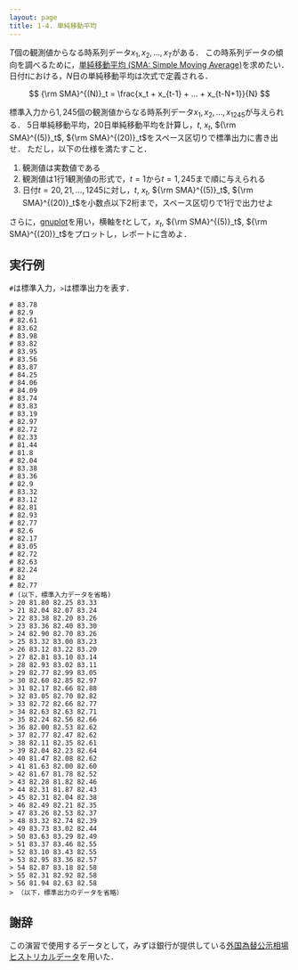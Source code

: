 ```yaml
---
layout: page
title: 1-4. 単純移動平均
---
```


$T$個の観測値からなる時系列データ$x_1, x_2, ..., x_T$がある．
この時系列データの傾向を調べるために，[単純移動平均 (SMA: Simple Moving Average)](https://ja.wikipedia.org/wiki/%E7%A7%BB%E5%8B%95%E5%B9%B3%E5%9D%87)を求めたい．日付$t$における，$N$日の単純移動平均は次式で定義される．

$$
{\rm SMA}^{(N)}_t = \frac{x_t + x_{t-1} + ... + x_{t-N+1}}{N}
$$

標準入力から$1,245$個の観測値からなる時系列データ$x_1, x_2, ..., x_{1245}$が与えられる．
5日単純移動平均，20日単純移動平均を計算し，$t$, $x_t$, ${\rm SMA}^{(5)}_t$, ${\rm SMA}^{(20)}_t$をスペース区切りで標準出力に書き出せ．
ただし，以下の仕様を満たすこと．

1. 観測値は実数値である
2. 観測値は1行1観測値の形式で，$t=1$から$t=1,245$まで順に与えられる
3. 日付$t=20, 21, ..., 1245$に対し，$t$, $x_t$, ${\rm SMA}^{(5)}_t$, ${\rm SMA}^{(20)}_t$を小数点以下2桁まで，スペース区切りで1行で出力せよ

さらに，[gnuplot](http://www.gnuplot.info/)を用い，横軸を$t$として，$x_t$, ${\rm SMA}^{(5)}_t$, ${\rm SMA}^{(20)}_t$をプロットし，レポートに含めよ．

## 実行例
`#`は標準入力，`>`は標準出力を表す．

```
# 83.78
# 82.9
# 82.61
# 83.62
# 83.98
# 83.82
# 83.95
# 83.56
# 83.87
# 84.25
# 84.06
# 84.09
# 83.74
# 83.83
# 83.19
# 82.97
# 82.72
# 82.33
# 81.44
# 81.8
# 82.04
# 83.38
# 83.36
# 82.9
# 83.32
# 83.12
# 82.81
# 82.93
# 82.77
# 82.6
# 82.17
# 83.05
# 82.72
# 82.63
# 82.24
# 82
# 82.77
# (以下，標準入力データを省略)
> 20 81.80 82.25 83.33
> 21 82.04 82.07 83.24
> 22 83.38 82.20 83.26
> 23 83.36 82.40 83.30
> 24 82.90 82.70 83.26
> 25 83.32 83.00 83.23
> 26 83.12 83.22 83.20
> 27 82.81 83.10 83.14
> 28 82.93 83.02 83.11
> 29 82.77 82.99 83.05
> 30 82.60 82.85 82.97
> 31 82.17 82.66 82.88
> 32 83.05 82.70 82.82
> 33 82.72 82.66 82.77
> 34 82.63 82.63 82.71
> 35 82.24 82.56 82.66
> 36 82.00 82.53 82.62
> 37 82.77 82.47 82.62
> 38 82.11 82.35 82.61
> 39 82.04 82.23 82.64
> 40 81.47 82.08 82.62
> 41 81.63 82.00 82.60
> 42 81.67 81.78 82.52
> 43 82.28 81.82 82.46
> 44 82.31 81.87 82.43
> 45 82.31 82.04 82.38
> 46 82.49 82.21 82.35
> 47 83.26 82.53 82.37
> 48 83.32 82.74 82.39
> 49 83.73 83.02 82.44
> 50 83.63 83.29 82.49
> 51 83.37 83.46 82.55
> 52 83.10 83.43 82.55
> 53 82.95 83.36 82.57
> 54 82.87 83.18 82.58
> 55 82.31 82.92 82.58
> 56 81.94 82.63 82.58
> （以下，標準出力のデータを省略）
```

## 謝辞

この演習で使用するデータとして，みずほ銀行が提供している[外国為替公示相場ヒストリカルデータ](http://www.mizuhobank.co.jp/rate/market/historical.html)を用いた．